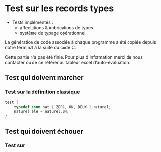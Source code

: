 # Test sur les records types

-   Tests implémentés :
    -   affectations & imbrications de types
    -   système de typage opérationnel

La génération de code associée à chaque programme a été copiée depuis notre terminal à la suite du code C.

Cette partie n'a pas été finie. Pour plus d'information merci de nous contacter ou de ce référer au tableur excel d'auto-évaluation.

## Test qui doivent marcher

### Test sur la définition classique

```c
test {
	typedef enum nat { ZERO, UN, DEUX } naturel;
	naturel ele = naturel.UN;
}
```

## Test qui doivent échouer

### Test sur
